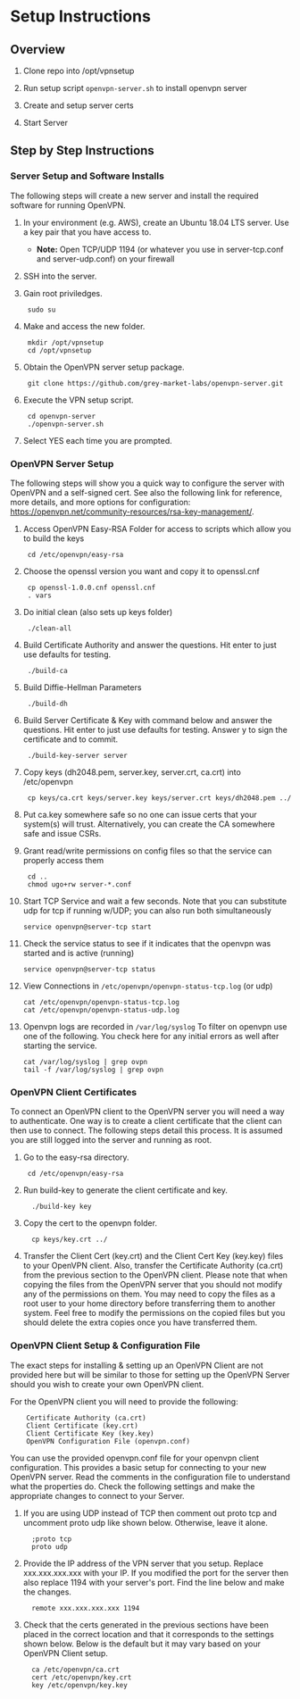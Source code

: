 # Setup Instructions

## Overview

1. Clone repo into /opt/vpnsetup

2. Run setup script `openvpn-server.sh` to install openvpn server

3. Create and setup server certs

4. Start Server

## Step by Step Instructions

### Server Setup and Software Installs

The following steps will create a new server and install the required software for running OpenVPN.

1. In your environment (e.g. AWS), create an Ubuntu 18.04 LTS server.  Use a key pair that you have access to.
   - **Note:** Open TCP/UDP 1194 (or whatever you use in server-tcp.conf and server-udp.conf) on your firewall

2. SSH into the server.

3. Gain root priviledges.

        sudo su

4. Make and access the new folder.

        mkdir /opt/vpnsetup
        cd /opt/vpnsetup

5. Obtain the OpenVPN server setup package.

        git clone https://github.com/grey-market-labs/openvpn-server.git

6. Execute the VPN setup script.

        cd openvpn-server
        ./openvpn-server.sh

7. Select YES each time you are prompted.

### OpenVPN Server Setup

The following steps will show you a quick way to configure the server with OpenVPN and a self-signed cert.  See also the following link for reference, more details, and more options for configuration: https://openvpn.net/community-resources/rsa-key-management/.

1. Access OpenVPN Easy-RSA Folder for access to scripts which allow you to build the keys

        cd /etc/openvpn/easy-rsa

2. Choose the openssl version you want and copy it to openssl.cnf

        cp openssl-1.0.0.cnf openssl.cnf
        . vars

3. Do initial clean (also sets up keys folder)

        ./clean-all

4. Build Certificate Authority and answer the questions. Hit enter to just use defaults for testing.

        ./build-ca

5. Build Diffie-Hellman Parameters

        ./build-dh

6. Build Server Certificate & Key with command below and answer the questions.  Hit enter to just use defaults for testing.  Answer y to sign the certificate and to commit.

        ./build-key-server server

7. Copy keys (dh2048.pem, server.key, server.crt, ca.crt) into /etc/openvpn 

        cp keys/ca.crt keys/server.key keys/server.crt keys/dh2048.pem ../

8. Put ca.key somewhere safe so no one can issue certs that your system(s) will trust.  Alternatively, you can create the CA somewhere safe and issue CSRs.

9. Grant read/write permissions on config files so that the service can properly access them

        cd ..
        chmod ugo+rw server-*.conf

10. Start TCP Service and wait a few seconds.  Note that you can substitute udp for tcp if running w/UDP; you can also run both simultaneously

        service openvpn@server-tcp start

11. Check the service status to see if it indicates that the openvpn was started and is active (running)

        service openvpn@server-tcp status

12. View Connections in `/etc/openvpn/openvpn-status-tcp.log` (or udp)

        cat /etc/openvpn/openvpn-status-tcp.log
        cat /etc/openvpn/openvpn-status-udp.log

13. Openvpn logs are recorded in `/var/log/syslog` To filter on openvpn use one of the following.  You check here for any initial errors as well after starting the service.

        cat /var/log/syslog | grep ovpn
        tail -f /var/log/syslog | grep ovpn

### OpenVPN Client Certificates

To connect an OpenVPN client to the OpenVPN server you will need a way to authenticate.  One way is to create a client certificate that the client can then use to connect.  The following steps detail this process.  It is assumed you are still logged into the server and running as root.

1. Go to the easy-rsa directory.

        cd /etc/openvpn/easy-rsa

2. Run build-key to generate the client certificate and key.

         ./build-key key

3. Copy the cert to the openvpn folder.

         cp keys/key.crt ../

4. Transfer the Client Cert (key.crt) and the Client Cert Key (key.key) files to your OpenVPN client.  Also, transfer the Certificate Authority (ca.crt) from the previous section to the OpenVPN client.  Please note that when copying the files from the OpenVPN server that you should not modify any of the permissions on them.  You may need to copy the files as a root user to your home directory before transferring them to another system.  Feel free to modify the permissions on the copied files but you should delete the extra copies once you have transferred them.

### OpenVPN Client Setup & Configuration File

The exact steps for installing & setting up an OpenVPN Client are not provided here but will be similar to those for setting up the OpenVPN Server should you wish to create your own OpenVPN client.

For the OpenVPN client you will need to provide the following:

        Certificate Authority (ca.crt)
        Client Certificate (key.crt)
        Client Certificate Key (key.key)
        OpenVPN Configuration File (openvpn.conf)

You can use the provided openvpn.conf file for your openvpn client configuration.  This provides a basic setup for connecting to your new OpenVPN server.  Read the comments in the configuration file to understand what the properties do.  Check the following settings and make the appropriate changes to connect to your Server.

1. If you are using UDP instead of TCP then comment out proto tcp and uncomment proto udp like shown below.  Otherwise, leave it alone.

         ;proto tcp
         proto udp

2. Provide the IP address of the VPN server that you setup.  Replace xxx.xxx.xxx.xxx with your IP.  If you modified the port for the server then also replace 1194 with your server's port.  Find the line below and make the changes.

         remote xxx.xxx.xxx.xxx 1194

3. Check that the certs generated in the previous sections have been placed in the correct location and that it corresponds to the settings shown below.  Below is the default but it may vary based  on your OpenVPN Client setup.

         ca /etc/openvpn/ca.crt
         cert /etc/openvpn/key.crt
         key /etc/openvpn/key.key